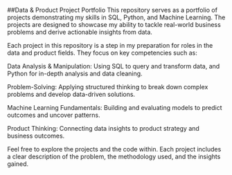 ##Data & Product Project Portfolio
This repository serves as a portfolio of projects demonstrating my skills in SQL, Python, and Machine Learning. The projects are designed to showcase my ability to tackle real-world business problems and derive actionable insights from data.

Each project in this repository is a step in my preparation for roles in the data and product fields. They focus on key competencies such as:

Data Analysis & Manipulation: Using SQL to query and transform data, and Python for in-depth analysis and data cleaning.

Problem-Solving: Applying structured thinking to break down complex problems and develop data-driven solutions.

Machine Learning Fundamentals: Building and evaluating models to predict outcomes and uncover patterns.

Product Thinking: Connecting data insights to product strategy and business outcomes.

Feel free to explore the projects and the code within. Each project includes a clear description of the problem, the methodology used, and the insights gained.
